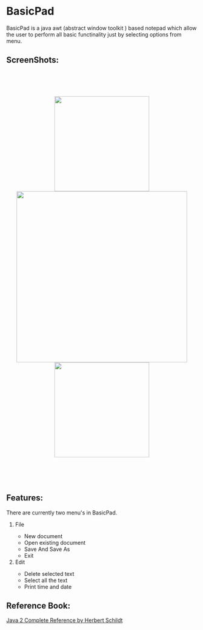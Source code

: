 
# BasicPad  

BasicPad is a java awt (abstract window toolkit ) based notepad which allow the user to perform all basic functinality just by selecting options from menu.


##  ScreenShots: 
<br />
<br />
<br />
<p align="center">
<img align="center" src="https://res.cloudinary.com/dyolrju8j/image/upload/v1629633319/menu1_isjv8j.png" width="250">
<img align="center" src="https://res.cloudinary.com/dyolrju8j/image/upload/v1629633451/basicpads1_rcyhip.png" width="450">
<img align="center" src="https://res.cloudinary.com/dyolrju8j/image/upload/v1629633319/menu2_fccg01.png" width="250">
<p>

<br />
<br />
<br />
<h2> Features: </h2>  
<p> There are currently two menu's in BasicPad. </p>
<ol>
  <li> File </li>
  <ul> 
    <li> New document </li>
    <li> Open existing document </li>
    <li> Save And Save As </li>
    <li> Exit</li>
</ul>
  <li> Edit </li>
  <ul> 
    <li> Delete selected text </li>
    <li> Select all the text </li>
    <li> Print time and date </li>
  </ul>
</ol>

<h2> Reference Book:  </h2>
<a href="https://www.amazon.in/Java-Complete-Reference-Fifth-Old/dp/0072224207"> Java 2 Complete Reference by Herbert Schildt </a>
  
